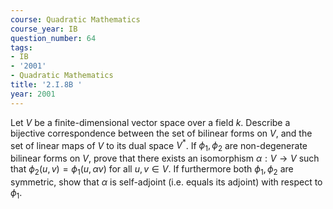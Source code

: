 ```yaml
---
course: Quadratic Mathematics
course_year: IB
question_number: 64
tags:
- IB
- '2001'
- Quadratic Mathematics
title: '2.I.8B '
year: 2001
---
```



Let $V$ be a finite-dimensional vector space over a field $k$. Describe a bijective correspondence between the set of bilinear forms on $V$, and the set of linear maps of $V$ to its dual space $V^{*}$. If $\phi_{1}, \phi_{2}$ are non-degenerate bilinear forms on $V$, prove that there exists an isomorphism $\alpha: V \rightarrow V$ such that $\phi_{2}(u, v)=\phi_{1}(u, \alpha v)$ for all $u, v \in V$. If furthermore both $\phi_{1}, \phi_{2}$ are symmetric, show that $\alpha$ is self-adjoint (i.e. equals its adjoint) with respect to $\phi_{1}$.